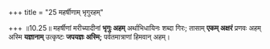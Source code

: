 +++
title = "25 महर्षीणाम् भृगुरहम्"

+++
॥10.25॥ महर्षीणां मरीच्यादीनां **भृगुः अहम्** अर्थाभिधायिनः शब्दा गिरः;
तासाम् **एकम् अक्षरं** प्रणवः अहम् अस्मि **यज्ञानाम्** उत्कृष्टः
**जपयज्ञः अस्मि;** पर्वतमात्राणां हिमवान् अहम्।
